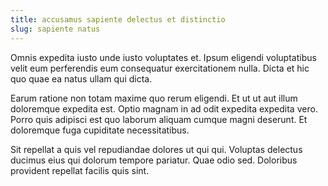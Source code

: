 ```yaml
---
title: accusamus sapiente delectus et distinctio
slug: sapiente natus
---
```


Omnis expedita iusto unde iusto voluptates et. Ipsum eligendi voluptatibus velit eum perferendis eum consequatur exercitationem nulla. Dicta et hic quo quae ea natus ullam qui dicta.

Earum ratione non totam maxime quo rerum eligendi. Et ut ut aut illum doloremque expedita est. Optio magnam in ad odit expedita expedita vero. Porro quis adipisci est quo laborum aliquam cumque magni deserunt. Et doloremque fuga cupiditate necessitatibus.

Sit repellat a quis vel repudiandae dolores ut qui qui. Voluptas delectus ducimus eius qui dolorum tempore pariatur. Quae odio sed. Doloribus provident repellat facilis quis sint.
